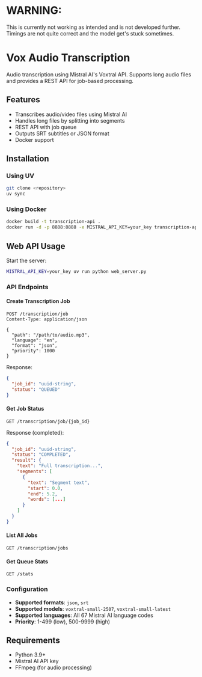 # WARNING:

This is currently not working as intended and is not developed further. Timings are not quite correct and the model get's stuck sometimes.

# Vox Audio Transcription

Audio transcription using Mistral AI's Voxtral API. Supports long audio files and provides a REST API for job-based processing.

## Features

- Transcribes audio/video files using Mistral AI
- Handles long files by splitting into segments
- REST API with job queue
- Outputs SRT subtitles or JSON format
- Docker support

## Installation

### Using UV
```bash
git clone <repository>
uv sync
```

### Using Docker
```bash
docker build -t transcription-api .
docker run -d -p 8888:8888 -e MISTRAL_API_KEY=your_key transcription-api
```
## Web API Usage

Start the server:
```bash
MISTRAL_API_KEY=your_key uv run python web_server.py
```

### API Endpoints

#### Create Transcription Job
```http
POST /transcription/job
Content-Type: application/json

{
  "path": "/path/to/audio.mp3",
  "language": "en",
  "format": "json",
  "priority": 1000
}
```

Response:
```json
{
  "job_id": "uuid-string",
  "status": "QUEUED"
}
```

#### Get Job Status
```http
GET /transcription/job/{job_id}
```

Response (completed):
```json
{
  "job_id": "uuid-string",
  "status": "COMPLETED",
  "result": {
    "text": "Full transcription...",
    "segments": [
      {
        "text": "Segment text",
        "start": 0.0,
        "end": 5.2,
        "words": [...]
      }
    ]
  }
}
```

#### List All Jobs
```http
GET /transcription/jobs
```

#### Get Queue Stats
```http
GET /stats
```

### Configuration

- **Supported formats**: `json`, `srt`
- **Supported models**: `voxtral-small-2507`, `voxtral-small-latest`
- **Supported languages**: All 67 Mistral AI language codes
- **Priority**: 1-499 (low), 500-9999 (high)

## Requirements

- Python 3.9+
- Mistral AI API key
- FFmpeg (for audio processing)
